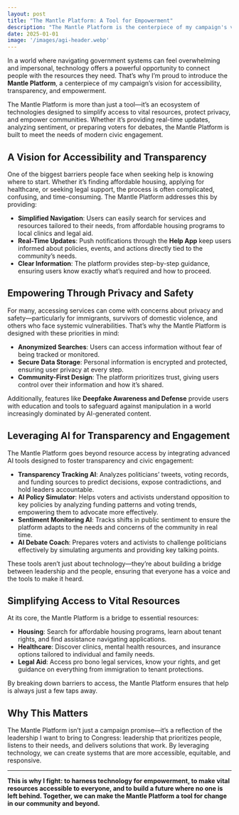 ```yaml
---
layout: post
title: "The Mantle Platform: A Tool for Empowerment"
description: "The Mantle Platform is the centerpiece of my campaign's vision for accessibility, transparency, and empowerment. This tool simplifies access to vital resources like housing, healthcare, and legal services, while prioritizing privacy and safety."
date: 2025-01-01
image: '/images/agi-header.webp'
---
```


In a world where navigating government systems can feel overwhelming and impersonal, technology offers a powerful opportunity to connect people with the resources they need. That’s why I’m proud to introduce the **Mantle Platform**, a centerpiece of my campaign’s vision for accessibility, transparency, and empowerment.

The Mantle Platform is more than just a tool—it’s an ecosystem of technologies designed to simplify access to vital resources, protect privacy, and empower communities. Whether it’s providing real-time updates, analyzing sentiment, or preparing voters for debates, the Mantle Platform is built to meet the needs of modern civic engagement.

## A Vision for Accessibility and Transparency

One of the biggest barriers people face when seeking help is knowing where to start. Whether it’s finding affordable housing, applying for healthcare, or seeking legal support, the process is often complicated, confusing, and time-consuming. The Mantle Platform addresses this by providing:

- **Simplified Navigation**: Users can easily search for services and resources tailored to their needs, from affordable housing programs to local clinics and legal aid.  
- **Real-Time Updates**: Push notifications through the **Help App** keep users informed about policies, events, and actions directly tied to the community’s needs.  
- **Clear Information**: The platform provides step-by-step guidance, ensuring users know exactly what’s required and how to proceed.

## Empowering Through Privacy and Safety

For many, accessing services can come with concerns about privacy and safety—particularly for immigrants, survivors of domestic violence, and others who face systemic vulnerabilities. That’s why the Mantle Platform is designed with these priorities in mind:

- **Anonymized Searches**: Users can access information without fear of being tracked or monitored.  
- **Secure Data Storage**: Personal information is encrypted and protected, ensuring user privacy at every step.  
- **Community-First Design**: The platform prioritizes trust, giving users control over their information and how it’s shared.  

Additionally, features like **Deepfake Awareness and Defense** provide users with education and tools to safeguard against manipulation in a world increasingly dominated by AI-generated content.

## Leveraging AI for Transparency and Engagement

The Mantle Platform goes beyond resource access by integrating advanced AI tools designed to foster transparency and civic engagement:

- **Transparency Tracking AI**: Analyzes politicians’ tweets, voting records, and funding sources to predict decisions, expose contradictions, and hold leaders accountable.  
- **AI Policy Simulator**: Helps voters and activists understand opposition to key policies by analyzing funding patterns and voting trends, empowering them to advocate more effectively.  
- **Sentiment Monitoring AI**: Tracks shifts in public sentiment to ensure the platform adapts to the needs and concerns of the community in real time.  
- **AI Debate Coach**: Prepares voters and activists to challenge politicians effectively by simulating arguments and providing key talking points.

These tools aren’t just about technology—they’re about building a bridge between leadership and the people, ensuring that everyone has a voice and the tools to make it heard.

## Simplifying Access to Vital Resources

At its core, the Mantle Platform is a bridge to essential resources:

- **Housing**: Search for affordable housing programs, learn about tenant rights, and find assistance navigating applications.  
- **Healthcare**: Discover clinics, mental health resources, and insurance options tailored to individual and family needs.  
- **Legal Aid**: Access pro bono legal services, know your rights, and get guidance on everything from immigration to tenant protections.  

By breaking down barriers to access, the Mantle Platform ensures that help is always just a few taps away.

## Why This Matters

The Mantle Platform isn’t just a campaign promise—it’s a reflection of the leadership I want to bring to Congress: leadership that prioritizes people, listens to their needs, and delivers solutions that work. By leveraging technology, we can create systems that are more accessible, equitable, and responsive.

---

**This is why I fight: to harness technology for empowerment, to make vital resources accessible to everyone, and to build a future where no one is left behind. Together, we can make the Mantle Platform a tool for change in our community and beyond.**
